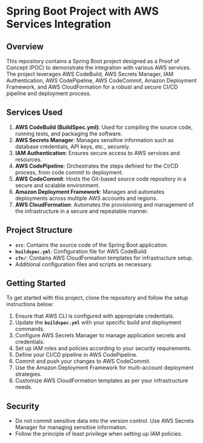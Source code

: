 # **Spring Boot Project with AWS Services Integration**

## **Overview**

This repository contains a Spring Boot project designed as a Proof of Concept (POC) to demonstrate the integration with various AWS services. The project leverages AWS CodeBuild, AWS Secrets Manager, IAM Authentication, AWS CodePipeline, AWS CodeCommit, Amazon Deployment Framework, and AWS CloudFormation for a robust and secure CI/CD pipeline and deployment process.

## **Services Used**

1. **AWS CodeBuild (BuildSpec.yml)**: Used for compiling the source code, running tests, and packaging the software.
2. **AWS Secrets Manager**: Manages sensitive information such as database credentials, API keys, etc., securely.
3. **IAM Authentication**: Ensures secure access to AWS services and resources.
4. **AWS CodePipeline**: Orchestrates the steps defined for the CI/CD process, from code commit to deployment.
5. **AWS CodeCommit**: Hosts the Git-based source code repository in a secure and scalable environment.
6. **Amazon Deployment Framework**: Manages and automates deployments across multiple AWS accounts and regions.
7. **AWS CloudFormation**: Automates the provisioning and management of the infrastructure in a secure and repeatable manner.

## **Project Structure**

- **`src`**: Contains the source code of the Spring Boot application.
- **`buildspec.yml`**: Configuration file for AWS CodeBuild.
- **`cfn/`**: Contains AWS CloudFormation templates for infrastructure setup.
- Additional configuration files and scripts as necessary.

## **Getting Started**

To get started with this project, clone the repository and follow the setup instructions below:

1. Ensure that AWS CLI is configured with appropriate credentials.
2. Update the **`buildspec.yml`** with your specific build and deployment commands.
3. Configure AWS Secrets Manager to manage application secrets and credentials.
4. Set up IAM roles and policies according to your security requirements.
5. Define your CI/CD pipeline in AWS CodePipeline.
6. Commit and push your changes to AWS CodeCommit.
7. Use the Amazon Deployment Framework for multi-account deployment strategies.
8. Customize AWS CloudFormation templates as per your infrastructure needs.

## **Security**

- Do not commit sensitive data into the version control. Use AWS Secrets Manager for managing sensitive information.
- Follow the principle of least privilege when setting up IAM policies.